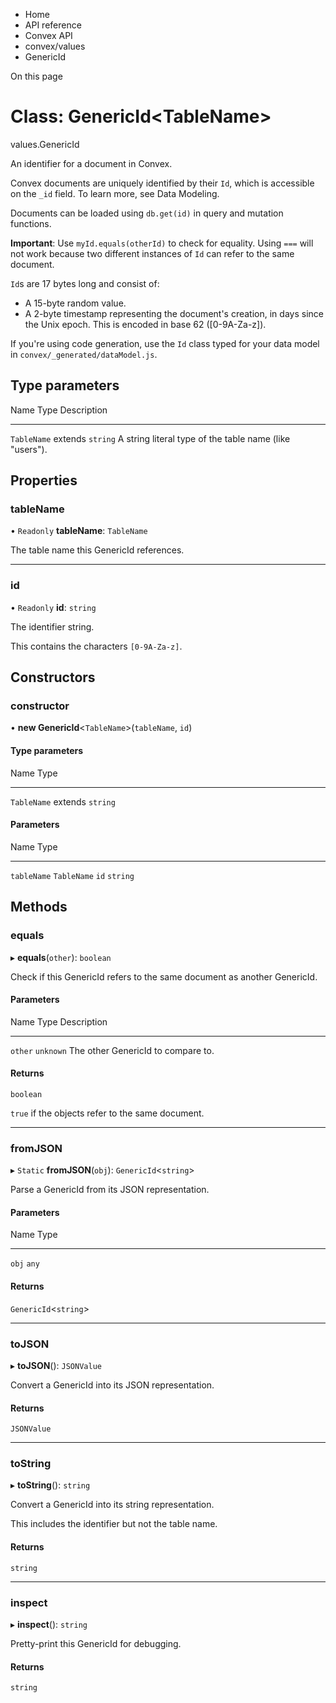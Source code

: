 <div>

<div>

<div>

<div>

-   Home
-   API reference
-   Convex API
-   convex/values
-   GenericId

<div>

On this page

</div>

<div>

<div>

# Class: GenericId\<TableName\>

</div>

values.GenericId

An identifier for a document in Convex.

Convex documents are uniquely identified by their `Id`, which is
accessible on the `_id` field. To learn more, see Data Modeling.

Documents can be loaded using `db.get(id)` in query and mutation
functions.

**Important**: Use `myId.equals(otherId)` to check for equality. Using
`===` will not work because two different instances of `Id` can refer to
the same document.

`Id`s are 17 bytes long and consist of:

-   A 15-byte random value.
-   A 2-byte timestamp representing the document\'s creation, in days
    since the Unix epoch. This is encoded in base 62 (\[0-9A-Za-z\]).

If you\'re using code generation, use the `Id` class typed for your data
model in `convex/_generated/dataModel.js`.

## Type parameters​

  Name          Type               Description
  ------------- ------------------ -----------------------------------------------------------
  `TableName`   extends `string`   A string literal type of the table name (like \"users\").

## Properties​

### tableName​

• `Readonly` **tableName**: `TableName`

The table name this GenericId references.

------------------------------------------------------------------------

### id​

• `Readonly` **id**: `string`

The identifier string.

This contains the characters `[0-9A-Za-z]`.

## Constructors​

### constructor​

• **new GenericId**\<`TableName`\>(`tableName`, `id`)

#### Type parameters​

  Name          Type
  ------------- ------------------
  `TableName`   extends `string`

#### Parameters​

  Name          Type
  ------------- -------------
  `tableName`   `TableName`
  `id`          `string`

## Methods​

### equals​

▸ **equals**(`other`): `boolean`

Check if this GenericId refers to the same document as another
GenericId.

#### Parameters​

  Name      Type        Description
  --------- ----------- ------------------------------------
  `other`   `unknown`   The other GenericId to compare to.

#### Returns​

`boolean`

`true` if the objects refer to the same document.

------------------------------------------------------------------------

### fromJSON​

▸ `Static` **fromJSON**(`obj`): `GenericId`\<`string`\>

Parse a GenericId from its JSON representation.

#### Parameters​

  Name    Type
  ------- -------
  `obj`   `any`

#### Returns​

`GenericId`\<`string`\>

------------------------------------------------------------------------

### toJSON​

▸ **toJSON**(): `JSONValue`

Convert a GenericId into its JSON representation.

#### Returns​

`JSONValue`

------------------------------------------------------------------------

### toString​

▸ **toString**(): `string`

Convert a GenericId into its string representation.

This includes the identifier but not the table name.

#### Returns​

`string`

------------------------------------------------------------------------

### inspect​

▸ **inspect**(): `string`

Pretty-print this GenericId for debugging.

#### Returns​

`string`

</div>

</div>

</div>

</div>

</div>
